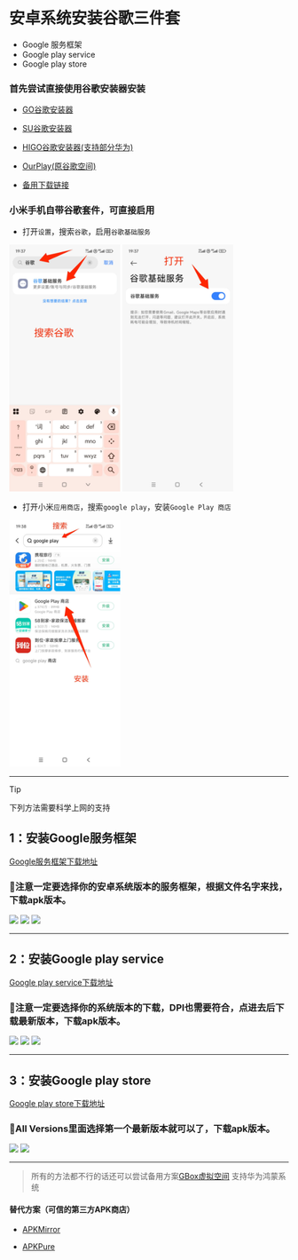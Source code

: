 
# 安卓系统安装谷歌三件套
- Google 服务框架
- Google play service
- Google play store

### 首先尝试直接使用谷歌安装器安装

-  [GO谷歌安装器](https://www.pgyer.com/pOEI)

-  [SU谷歌安装器](https://www.wandoujia.com/apps/7971105)

-  [HIGO谷歌安装器(支持部分华为)](https://www.wandoujia.com/apps/8124836)

-  [OurPlay(原谷歌空间)](https://www.wandoujia.com/apps/7661165)

-  [备用下载链接](https://github.com/sky22333/Google-Play-Store/releases)


### 小米手机自带谷歌套件，可直接启用

- 打开`设置`，搜索`谷歌`，启用`谷歌基础服务`

<div style="display:inline-block">
<img src="xiaomi/1.jpg" alt="1.jpg" width="200">
<img src="xiaomi/2.jpg" alt="2.jpg" width="200">
</div>


- 打开小米`应用商店`，搜索`google play`，安装`Google Play 商店`

<img src="xiaomi/3.jpg" alt="3.jpg" width="200">

---


> [!TIP]
> 下列方法需要科学上网的支持


## 1：安装Google服务框架

[Google服务框架下载地址](https://www.apkmirror.com/apk/google-inc/google-services-framework/)

### 🔔注意一定要选择你的安卓系统版本的服务框架，根据文件名字来找，下载apk版本。

<img src="/png/google-play-framework-1.jpg" width="80%" />


<img src="/png/google-play-framework-2.jpg" width="80%" />


<img src="/png/google-play-framework-3.jpg" width="80%" />

---

## 2：安装Google play service

[Google play service下载地址](https://www.apkmirror.com/apk/google-inc/google-play-services/)

### 🔔注意一定要选择你的系统版本的下载，DPI也需要符合，点进去后下载最新版本，下载apk版本。

<img src="/png/google-play-service-01.jpg" width="80%" />


<img src="/png/google-play-service-02.jpg" width="80%" />


<img src="/png/google-play-service-03.jpg" width="80%" />


---

##  3：安装Google play store

[Google play store下载地址](https://www.apkmirror.com/apk/google-inc/google-play-store/)

### 🔔All Versions里面选择第一个最新版本就可以了，下载apk版本。

<img src="/png/google-play-store-01.jpg" width="80%" />


<img src="/png/google-play-store-02.jpg" width="80%" />


---

>  所有的方法都不行的话还可以尝试备用方案[GBox虚拟空间](https://gboxlab.com) 支持华为鸿蒙系统

#### 替代方案（可信的第三方APK商店）

- [APKMirror](https://www.apkmirror.com)

- [APKPure](https://apkpure.com/cn)
